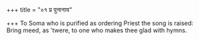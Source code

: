 +++
title = "०१ प्र पुनानाय"

+++
To Soma who is purified as ordering Priest the song is raised:  
     Bring meed, as 'twere, to one who makes thee glad with hymns.